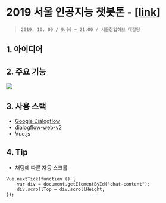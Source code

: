 # 2019 서울 인공지능 챗봇톤 - [[link](https://www.ai-lab.kr/post/2019-chatbothon)]
> `2019. 10. 09 / 9:00 ~ 21:00 / 서울창업허브 대강당`

## 1. 아이디어

## 2. 주요 기능
![](https://tva1.sinaimg.cn/large/006y8mN6gy1g7oxtm6lzqj30tc13utdb.jpg)
## 3. 사용 스택
- [Google Dialogflow](https://cloud.google.com/dialogflow/)
- [dialogflow-web-v2](https://github.com/mishushakov/dialogflow-web-v2)
- Vue.js


## 4. Tip
- 채팅에 따른 자동 스크롤
```vue
Vue.nextTick(function () {
    var div = document.getElementById("chat-content");
    div.scrollTop = div.scrollHeight;
});
```
